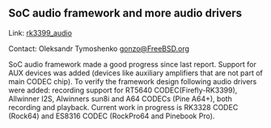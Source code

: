 ## SoC audio framework and more audio drivers ##

Link:	 [rk3399_audio](https://github.com/gonzoua/freebsd/tree/rk3399_audio)

Contact: Oleksandr Tymoshenko <gonzo@FreeBSD.org>

SoC audio framework made a good progress since last report. Support for AUX devices was
added (devices like auxiliary amplifiers that are not part of main CODEC chip). To verify
the framework design following audio drivers were added: recording support for RT5640 CODEC(Firefly-RK3399),
Allwinner I2S, Alwinners sun8i and A64 CODECs (Pine A64+), both recording and playback. Current work in progress
is RK3328 CODEC (Rock64) and ES8316 CODEC (RockPro64 and Pinebook Pro).
